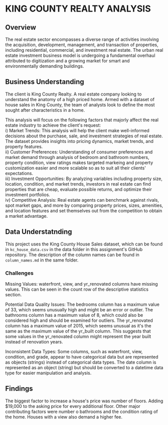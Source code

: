 # KING COUNTY REALTY ANALYSIS

## Overview

The real estate sector encompasses a diverse range of activities involving the acquisition, development, management, and transaction of properties, including residential, commercial, and investment real estate. The urban real estate investment business model is undergoing a fundamental overhaul attributed to digitization and a growing market for smart and environmentally demanding buildings.


## Business Understanding

The client is King County Realty. A real estate company looking to understand the anatomy of a high priced home. Armed with a dataset of house sales in King County, the team of analysts look to define the most sought after characteristics in a home.

This analysis will focus on the following factors that majorly affect the real estate industry to achieve the client's request:<br>
i) Market Trends: This analysis will help the client make well-informed decisions about the purchase, sale, and investment strategies of real estate. The dataset provides insights into pricing dynamics, market trends, and property features.<br>
ii) Customer Preferences: Understanding of consumer preferences and market demand through analysis of bedroom and bathroom numbers, property condition, view ratings makes targeted markeing and property customization easier and more scalable so as to suit all their clients' expectations.<br>
iii) Investment Opportunities: By analyzing variables including property size, location, condition, and market trends, investors in real estate can find properties that are cheap, evaluate possible returns, and optimize their investment portfolios.<br>
iv) Competitive Analysis: Real estate agents can benchmark against rivals, spot market gaps, and more by comparing property prices, sizes, amenities, and location features and set themselves out from the competition to obtain a market advantage.

## Data Understatnding

This project uses the King County House Sales dataset, which can be found in  `kc_house_data.csv` in the data folder in this assignment's GitHub repository. The description of the column names can be found in `column_names.md` in the same folder.

### Challenges
Missing Values:
waterfront, view, and yr_renovated columns have missing values. This can be seen in the count row of the descriptive statistics section.

Potential Data Quality Issues:
The bedrooms column has a maximum value of 33, which seems unusually high and might be an error or outlier.
The bathrooms column has a maximum value of 8, which could also be considered high and should be examined for outliers.
The yr_renovated column has a maximum value of 2015, which seems unusual as it's the same as the maximum value of the yr_built column. This suggests that some values in the yr_renovated column might represent the year built instead of renovation years.

Inconsistent Data Types:
Some columns, such as waterfront, view, condition, and grade, appear to have categorical data but are represented as objects (strings) instead of categorical data types.
The date column is represented as an object (string) but should be converted to a datetime data type for easier manipulation and analysis.

## Findings
The biggest factor to increase a house's price was number of floors. Adding $19,000 to the asking price for every additional floor. Other major contributing factors were number o bathrooms and the condition rating of the home. Houses with a view also demand a higher fee.